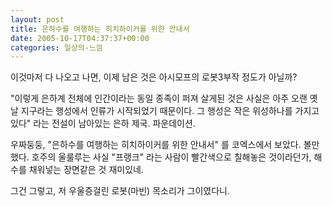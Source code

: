 ```yaml
---
layout: post
title: 은하수를 여행하는 히치하이커를 위한 안내서
date: 2005-10-17T04:37:37+00:00
categories: 일상의-느낌
---
```

이것마저 다 나오고 나면, 이제 남은 것은 아시모프의 로봇3부작 정도가 아닐까?

"이렇게 은하계 전체에 인간이라는 동일 종족이 퍼져 살게된 것은 사실은 아주 오랜 옛날 지구라는 행성에서 인류가 시작되었기 때문이다. 그 행성은 작은 위성하나를 가지고 있다" 라는 전설이 남아있는 은하 제국. 파운데이션.

우짜둥둥, "은하수를 여행하는 히치하이커를 위한 안내서" 를 코엑스에서 보았다. 볼만했다. 호주의 울룰루는 사실 "프랭크" 라는 사람이 빨간색으로 칠해놓은 것이라던가, 해수를 채워넣는 장면같은 것 재미있네.

그건 그렇고, 저 우울증걸린 로봇(마빈) 목소리가 그이였다니.
